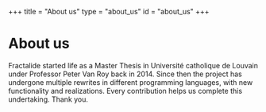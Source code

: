 +++
title = "About us"
type = "about_us"
id = "about_us"
+++

# About us

Fractalide started life as a Master Thesis in Université catholique de Louvain under
Professor Peter Van Roy back in 2014. Since then the project has undergone
multiple rewrites in different programming languages, with new functionality and
realizations. Every contribution helps us complete this undertaking. Thank you.
